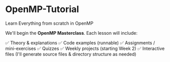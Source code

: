 # OpenMP-Tutorial
Learn Everything from scratch in OpenMP

We'll begin the **OpenMP Masterclass**. Each lesson will include:

✅ Theory & explanations
✅ Code examples (runnable)
✅ Assignments / mini-exercises
✅ Quizzes
✅ Weekly projects (starting Week 2)
✅ Interactive files (I'll generate source files & directory structure as needed)